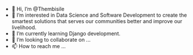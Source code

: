 - 👋 Hi, I’m @Thembisile
- 👀 I’m interested in Data Science and Software Development to create the smartest solutions that serves our communities better and improve our livelihood.
- 🌱 I’m currently learning Django development.
- 💞️ I’m looking to collaborate on ...
- 📫 How to reach me ...

<!---
Thembisile/Thembisile is a ✨ special ✨ repository because its `README.md` (this file) appears on your GitHub profile.
You can click the Preview link to take a look at your changes.
--->
